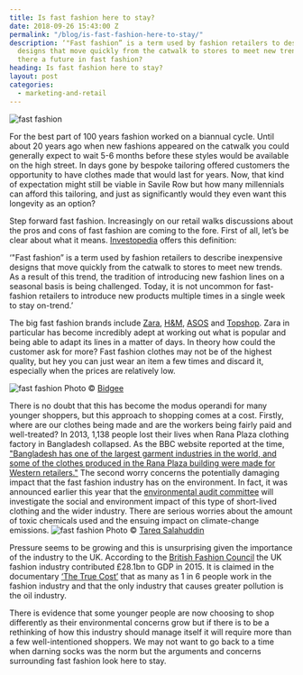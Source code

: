 ```yaml
---
title: Is fast fashion here to stay?
date: 2018-09-26 15:43:00 Z
permalink: "/blog/is-fast-fashion-here-to-stay/"
description: ‘"Fast fashion” is a term used by fashion retailers to describe inexpensive
  designs that move quickly from the catwalk to stores to meet new trends. But is
  there a future in fast fashion?
heading: Is fast fashion here to stay?
layout: post
categories:
  - marketing-and-retail
---
```


![fast fashion](/uploads/adult-beautiful-clothes.jpg)

For the best part of 100 years fashion worked on a biannual cycle.  Until about 20 years ago when new fashions appeared on the catwalk you could generally expect to wait 5-6 months before these styles would be available on the high street.  In days gone by bespoke tailoring offered customers the opportunity to have clothes made that would last for years.  Now, that kind of expectation might still be viable in Savile Row but how many millennials can afford this tailoring, and just as significantly would they even want this longevity as an option?



Step forward fast fashion.  Increasingly on our retail walks discussions about the pros and cons of fast fashion are coming to the fore.  First of all, let’s be clear about what it means.  [Investopedia](https://www.investopedia.com/terms/f/fast-fashion.asp) offers this definition:



‘"Fast fashion” is a term used by fashion retailers to describe inexpensive designs that move quickly from the catwalk to stores to meet new trends. As a result of this trend, the tradition of introducing new fashion lines on a seasonal basis is being challenged. Today, it is not uncommon for fast-fashion retailers to introduce new products multiple times in a single week to stay on-trend.’



The big fast fashion brands include [Zara](https://www.zara.com/uk/), [H&M](https://www2.hm.com/en_gb/index.html#modal-1), [ASOS](https://www.asos.com/) and [Topshop](http://www.topshop.com/?geoip=home).  Zara in particular has become incredibly adept at working out what is popular and being able to adapt its lines in a matter of days.  In theory how could the customer ask for more?  Fast fashion clothes may not be of the highest quality, but hey you can just wear an item a few times and discard it, especially when the prices are relatively low.   

![fast fashion](/uploads/Zara_store_at_Westfield_Sydney.jpg)
Photo © [Bidgee](https://commons.wikimedia.org/wiki/File:Zara_store_at_Westfield_Sydney.jpg)

There is no doubt that this has become the modus operandi for many younger shoppers, but this approach to shopping comes at a cost.  Firstly, where are our clothes being made and are the workers being fairly paid and well-treated?  In 2013, 1,138 people lost their lives when Rana Plaza clothing factory in Bangladesh collapsed.  As the BBC website reported at the time, ["Bangladesh has one of the largest garment industries in the world, and some of the clothes produced in the Rana Plaza building were made for Western retailers."](https://www.bbc.co.uk/news/world-asia-22476774)  The second worry concerns the potentially damaging impact that the fast fashion industry has on the environment.  In fact, it was announced earlier this year that the [environmental audit committee](https://www.parliament.uk/business/committees/committees-a-z/commons-select/environmental-audit-committee/) will investigate the social and environment impact of this type of short-lived clothing and the wider industry.  There are serious worries about the amount of toxic chemicals used and the ensuing impact on climate-change emissions.
![fast fashion](/uploads/Garment_factory_in_Bangladesh_Women_working.jpg)
Photo © [Tareq Salahuddin](https://commons.wikimedia.org/wiki/File:Garment_factory_in_Bangladesh_Women_working.jpg)



Pressure seems to be growing and this is unsurprising given the importance of the industry to the UK.  According to the [British Fashion Council](http://www.britishfashioncouncil.co.uk/) the UK fashion industry contributed £28.1bn to GDP in 2015.  It is claimed in the documentary [‘The True Cost’](https://truecostmovie.com/) that as many as 1 in 6 people work in the fashion industry and that the only industry that causes greater pollution is the oil industry.

There is evidence that some younger people are now choosing to shop differently as their environmental concerns grow but if there is to be a rethinking of how this industry should manage itself it will require more than a few well-intentioned shoppers.  We may not want to go back to a time when darning socks was the norm but the arguments and concerns surrounding fast fashion look here to stay.
